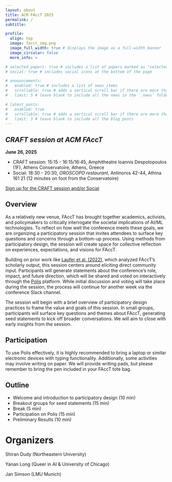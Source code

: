 ```yaml
---
layout: about
title: ACM FAccT 2025
permalink: /
subtitle:

profile:
  align: top
  image: facct_img.png
  image_full_width: true # displays the image as a full-width banner
  image_circular: false
  more_info: >

# selected_papers: true # includes a list of papers marked as "selected={true}"
# social: true # includes social icons at the bottom of the page

# announcements:
#   enabled: true # includes a list of news items
#   scrollable: true # adds a vertical scroll bar if there are more than 3 news items
#   limit: 5 # leave blank to include all the news in the `_news` folder

# latest_posts:
#   enabled: true
#   scrollable: true # adds a vertical scroll bar if there are more than 3 new posts items
#   limit: 3 # leave blank to include all the blog posts
---
```



<!-- # Welcome to *Taking Stock at FAccT: Insights through Participatory Design* -->

<!-- # **Taking Stock at FAccT: Insights through Participatory Design** -->
## *CRAFT session at ACM FAccT*

**June 26, 2025**
- CRAFT session: 15:15 - 16:15/16:45, Amphitheatre Ioannis Despotopoulos (1F), Athens Conservatoire, Athens, Greece
- Social: 18:30 - 20:30, *OROSCOPO restaurant*, Antinoros 42-44, Athina 161 21 (12 minutes on foot from the Conservatoire)

[Sign up for the CRAFT session and/or Social](https://forms.gle/boHoqYHpxjsw7VG68)

## Overview
As a relatively new venue, FAccT has brought together academics, activists, and policymakers to critically interrogate the societal implications of AI/ML technologies. To reflect on how well the conference meets these goals, we are organizing a participatory session that invites attendees to surface key questions and concerns through a bottom-up process. Using methods from participatory design, the session will create space for collective reflection on experiences, expectations, and visions for FAccT.

Building on prior work like [Laufer et al. (2022)](https://dl.acm.org/doi/10.1145/3531146.3533107), which analyzed FAccT’s scholarly output, this session centers around eliciting direct community input. Participants will generate statements about the conference’s role, impact, and future direction, which will be shared and voted on interactively through the [Polis](https://pol.is/) platform. While initial discussion and voting will take place during the session, the process will continue for another week via the conference Slack channel.

The session will begin with a brief overview of participatory design practices to frame the value and goals of this session. In small groups, participants will surface key questions and themes about FAccT, generating seed statements to kick off broader conversations. We will aim to close with early insights from the session.

## Participation
To use Polis effectively, it is highly recommended to bring a laptop or similar electronic devices with typing functionality. Additionally, some activities may involve writing on paper. We will provide writing pads, but please remember to bring the pen included in your FAccT tote bag.

## Outline
- Welcome and introduction to participatory design (10 min)
- Breakout groups for seed statements (15 min)
- Break (5 min)
- Participation on Polis (15 min)
- Preliminary Results (10 min)

# Organizers
Shiran Dudy (Northeastern University)


Yanan Long (Queer in AI & University of Chicago)


Jan Simson (LMU Munich)


